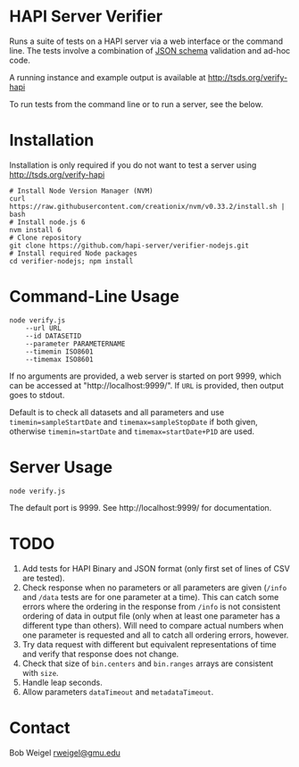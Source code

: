 # HAPI Server Verifier

Runs a suite of tests on a HAPI server via a web interface or the command line. The tests involve a combination of [JSON schema](https://github.com/hapi-server/verifier-nodejs/tree/master/schemas) validation and ad-hoc code.

A running instance and example output is available at http://tsds.org/verify-hapi

To run tests from the command line or to run a server, see the below.

# Installation

Installation is only required if you do not want to test a server using http://tsds.org/verify-hapi

```
# Install Node Version Manager (NVM)
curl https://raw.githubusercontent.com/creationix/nvm/v0.33.2/install.sh | bash
# Install node.js 6
nvm install 6
# Clone repository
git clone https://github.com/hapi-server/verifier-nodejs.git
# Install required Node packages
cd verifier-nodejs; npm install
```

# Command-Line Usage

```
node verify.js 
	--url URL 
	--id DATASETID 
	--parameter PARAMETERNAME 
	--timemin ISO8601 
	--timemax ISO8601
```

If no arguments are provided, a web server is started on port 9999, which can be accessed at "http://localhost:9999/".  If `URL` is provided, then output goes to stdout.

Default is to check all datasets and all parameters and use `timemin=sampleStartDate` and `timemax=sampleStopDate` if both given, otherwise `timemin=startDate` and `timemax=startDate+P1D` are used.

# Server Usage

```
node verify.js
```
The default port is 9999. See http://localhost:9999/ for documentation.

# TODO

1. Add tests for HAPI Binary and JSON format (only first set of lines of CSV are tested).
2. Check response when no parameters or all parameters are given (`/info` and `/data` tests are for one parameter at a time).  This can catch some errors where the ordering in the response from `/info` is not consistent ordering of data in output file (only when at least one parameter has a different type than others). Will need to compare actual numbers when one parameter is requested and all to catch all ordering errors, however.
3. Try data request with different but equivalent representations of time and verify that response does not change.
4. Check that size of `bin.centers` and `bin.ranges` arrays are consistent with `size`.
5. Handle leap seconds.
6. Allow parameters `dataTimeout` and `metadataTimeout`.

# Contact

Bob Weigel <rweigel@gmu.edu>
